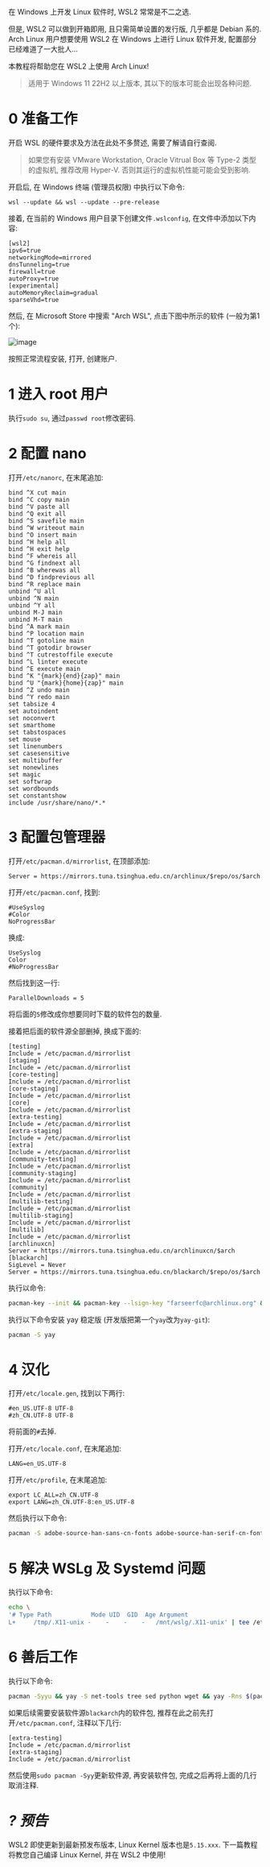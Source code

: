 在 Windows 上开发 Linux 软件时, WSL2 常常是不二之选.

但是, WSL2 可以做到开箱即用, 且只需简单设置的发行版, 几乎都是 Debian 系的. Arch Linux 用户想要使用 WSL2 在 Windows 上进行 Linux 软件开发, 配置部分已经难道了一大批人...

本教程将帮助您在 WSL2 上使用 Arch Linux!

> 适用于 Windows 11 22H2 以上版本, 其以下的版本可能会出现各种问题.

# 0 准备工作

开启 WSL 的硬件要求及方法在此处不多赘述, 需要了解请自行查阅.

> 如果您有安装 VMware Workstation, Oracle Vitrual Box 等 Type-2 类型的虚拟机, 推荐改用 Hyper-V. 否则其运行的虚拟机性能可能会受到影响.

开启后, 在 Windows 终端 (管理员权限) 中执行以下命令:
```Batch
wsl --update && wsl --update --pre-release
```

接着, 在当前的 Windows 用户目录下创建文件`.wslconfig`, 在文件中添加以下内容:
```
[wsl2]
ipv6=true
networkingMode=mirrored
dnsTunneling=true
firewall=true
autoProxy=true
[experimental]
autoMemoryReclaim=gradual
sparseVhd=true
```

然后, 在 Microsoft Store 中搜索 "Arch WSL", 点击下图中所示的软件 (一般为第1个):

![image](https://github.com/MaxLHy0424/MaxLHy0424.github.io/assets/142279449/ef60802e-5e57-4b6f-81cf-aa6add640178)

按照正常流程安装, 打开, 创建账户. 

# 1 进入 root 用户

执行`sudo su`, 通过`passwd root`修改密码.

# 2 配置 nano

打开`/etc/nanorc`, 在末尾追加:
```
bind ^X cut main
bind ^C copy main
bind ^V paste all
bind ^Q exit all
bind ^S savefile main
bind ^W writeout main
bind ^O insert main
bind ^H help all
bind ^H exit help
bind ^F whereis all
bind ^G findnext all
bind ^B wherewas all
bind ^D findprevious all
bind ^R replace main
unbind ^U all
unbind ^N main
unbind ^Y all
unbind M-J main
unbind M-T main
bind ^A mark main
bind ^P location main
bind ^T gotoline main
bind ^T gotodir browser
bind ^T cutrestoffile execute
bind ^L linter execute
bind ^E execute main
bind ^K "{mark}{end}{zap}" main
bind ^U "{mark}{home}{zap}" main
bind ^Z undo main
bind ^Y redo main
set tabsize 4
set autoindent
set noconvert
set smarthome
set tabstospaces
set mouse
set linenumbers
set casesensitive
set multibuffer
set nonewlines
set magic
set softwrap
set wordbounds
set constantshow
include /usr/share/nano/*.*
```

# 3 配置包管理器

打开`/etc/pacman.d/mirrorlist`, 在顶部添加:
```
Server = https://mirrors.tuna.tsinghua.edu.cn/archlinux/$repo/os/$arch
```

打开`/etc/pacman.conf`, 找到:
```
#UseSyslog
#Color
NoProgressBar
```
换成:
```
UseSyslog
Color
#NoProgressBar
```

然后找到这一行:
```
ParallelDownloads = 5
```
将后面的`5`修改成你想要同时下载的软件包的数量.

接着把后面的软件源全部删掉, 换成下面的:
```
[testing]
Include = /etc/pacman.d/mirrorlist
[staging]
Include = /etc/pacman.d/mirrorlist
[core-testing]
Include = /etc/pacman.d/mirrorlist
[core-staging]
Include = /etc/pacman.d/mirrorlist
[core]
Include = /etc/pacman.d/mirrorlist
[extra-testing]
Include = /etc/pacman.d/mirrorlist
[extra-staging]
Include = /etc/pacman.d/mirrorlist
[extra]
Include = /etc/pacman.d/mirrorlist
[community-testing]
Include = /etc/pacman.d/mirrorlist
[community-staging]
Include = /etc/pacman.d/mirrorlist
[community]
Include = /etc/pacman.d/mirrorlist
[multilib-testing]
Include = /etc/pacman.d/mirrorlist
[multilib-staging]
Include = /etc/pacman.d/mirrorlist
[multilib]
Include = /etc/pacman.d/mirrorlist
[archlinuxcn]
Server = https://mirrors.tuna.tsinghua.edu.cn/archlinuxcn/$arch
[blackarch]
SigLevel = Never
Server = https://mirrors.tuna.tsinghua.edu.cn/blackarch/$repo/os/$arch

```

执行以命令:
```Bash
pacman-key --init && pacman-key --lsign-key "farseerfc@archlinux.org" && pacman -Sy archlinuxcn-keyring blackarch-keyring
```

执行以下命令安装 yay 稳定版 (开发版把第一个`yay`改为`yay-git`):
````Bash
pacman -S yay
````

# 4 汉化

打开`/etc/locale.gen`, 找到以下两行:
```
#en_US.UTF-8 UTF-8
#zh_CN.UTF-8 UTF-8
```
将前面的`#`去掉.

打开`/etc/locale.conf`, 在末尾追加:
```
LANG=en_US.UTF-8
```

打开`/etc/profile`, 在末尾追加:
```
export LC_ALL=zh_CN.UTF-8
export LANG=zh_CN.UTF-8:en_US.UTF-8
```

然后执行以下命令:
```Bash
pacman -S adobe-source-han-sans-cn-fonts adobe-source-han-serif-cn-fonts wqy-microhei wqy-microhei-lite ttf-hannom wqy-zenhei wqy-bitmapfont ttf-arphic-ukai ttf-arphic-uming ttf-hannom noto-fonts opendesktop-fonts noto-fonts-emoji && locale-gen
```

# 5 解决 WSLg 及 Systemd 问题

执行以下命令:
```Bash
echo \
'# Type Path           Mode UID  GID  Age Argument
L+     /tmp/.X11-unix -    -    -    -   /mnt/wslg/.X11-unix' | tee /etc/tmpfiles.d/wslg.conf && echo -e "[boot]\nsystemd=true" | tee -a /etc/wsl.conf
```

# 6 善后工作

执行以下命令:
```Bash
pacman -Syyu && yay -S net-tools tree sed python wget && yay -Rns $(pacman -Qtdq) && yay -Scc && rm -rf /tmp/*
```

如果后续需要安装软件源`blackarch`内的软件包, 推荐在此之前先打开`/etc/pacman.conf`, 注释以下几行:
```
[extra-testing]
Include = /etc/pacman.d/mirrorlist
[extra-staging]
Include = /etc/pacman.d/mirrorlist
```
然后使用`sudo pacman -Syy`更新软件源, 再安装软件包, 完成之后再将上面的几行取消注释.

# *? 预告*

WSL2 即使更新到最新预发布版本, Linux Kernel 版本也是`5.15.xxx`. 下一篇教程将教您自己编译 Linux Kernel, 并在 WSL2 中使用!